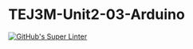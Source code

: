 # TEJ3M-Unit2-03-Arduino

[![GitHub's Super Linter](https://github.com/Igor-Zhelezniak-1/TEJ3M-Unit2-03-Arduino/workflows/GitHub's%20Super%20Linter/badge.svg)](https://github.com/Igor-Zhelezniak-1/TEJ3M-Unit2-03-Arduino/actions)
